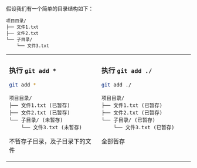 假设我们有一个简单的目录结构如下：

```
项目目录/
├── 文件1.txt
├── 文件2.txt
└── 子目录/
    └── 文件3.txt
```

<table><tr><td style='vertical-align:top; width:50%'>

### 执行 `git add *`
```bash
git add *
```

```
项目目录/
├── 文件1.txt (已暂存)
├── 文件2.txt (已暂存)
└── 子目录/ (未暂存)
    └── 文件3.txt (未暂存)
```

不暂存子目录，及子目录下的文件

</td><td style='vertical-align:top;'>

### 执行 `git add ./`

```bash
git add ./
```

```
项目目录/
├── 文件1.txt (已暂存)
├── 文件2.txt (已暂存)
└── 子目录/ (已暂存)
    └── 文件3.txt (已暂存)
```

全部暂存

</td></tr></table>